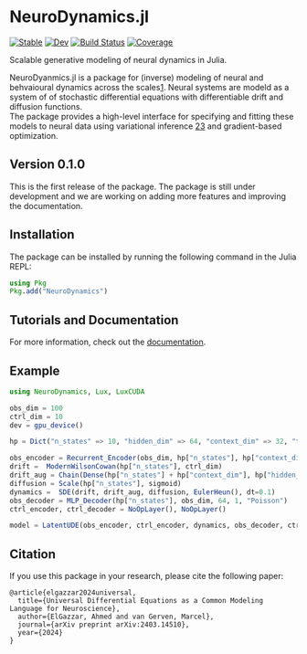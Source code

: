 # NeuroDynamics.jl


[![Stable](https://img.shields.io/badge/docs-stable-blue.svg)](https://elgazzarr.github.io/NeuroDynamics.jl/stable/)
[![Dev](https://img.shields.io/badge/docs-dev-blue.svg)](https://elgazzarr.github.io/NeuroDynamics.jl/dev/)
[![Build Status](https://github.com/elgazzarr/NeuroDynamics.jl/actions/workflows/CI.yml/badge.svg?branch=main)](https://github.com/elgazzarr/NeuroDynamics.jl/actions/workflows/CI.yml?query=branch%3Amain)
[![Coverage](https://codecov.io/gh/elgazzarr/NeuroDynamics.jl/branch/main/graph/badge.svg)](https://codecov.io/gh/elgazzarr/NeuroDynamics.jl)


Scalable generative modeling of neural dynamics in Julia.

NeuroDyanmics.jl is a package for (inverse) modeling of neural and behvaioural dynamics across the scales[1](https://arxiv.org/abs/2403.14510).
Neural systems are modeld as a system of of stochastic differential equations with differentiable drift and diffusion functions.  
The package provides a high-level interface for specifying and fitting these models to neural data using variational inference [2](https://arxiv.org/abs/2001.01328)[3](https://arxiv.org/abs/1905.09883) and gradient-based optimization.

## Version 0.1.0

This is the first release of the package. The package is still under development and we are working on adding more features and improving the documentation.

## Installation

The package can be installed by running the following command in the Julia REPL:

```julia
using Pkg
Pkg.add("NeuroDynamics")
```

## Tutorials and Documentation

For more information, check out the [documentation](https://elgazzarr.github.io/NeuroDynamics.jl/stable/).


## Example

```julia
using NeuroDynamics, Lux, LuxCUDA

obs_dim = 100
ctrl_dim = 10
dev = gpu_device()

hp = Dict("n_states" => 10, "hidden_dim" => 64, "context_dim" => 32, "t_init" => 50)

obs_encoder = Recurrent_Encoder(obs_dim, hp["n_states"], hp["context_dim"], 32, hp["t_init"])
drift =  ModernWilsonCowan(hp["n_states"], ctrl_dim)
drift_aug = Chain(Dense(hp["n_states"] + hp["context_dim"], hp["hidden_dim"], softplus), Dense(hp["hidden_dim"], hp["n_states"], tanh))
diffusion = Scale(hp["n_states"], sigmoid)
dynamics =  SDE(drift, drift_aug, diffusion, EulerHeun(), dt=0.1)
obs_decoder = MLP_Decoder(hp["n_states"], obs_dim, 64, 1, "Poisson")   
ctrl_encoder, ctrl_decoder = NoOpLayer(), NoOpLayer()

model = LatentUDE(obs_encoder, ctrl_encoder, dynamics, obs_decoder, ctrl_decoder, dev)

```


## Citation 

If you use this package in your research, please cite the following paper:

```
@article{elgazzar2024universal,
  title={Universal Differential Equations as a Common Modeling Language for Neuroscience},
  author={ElGazzar, Ahmed and van Gerven, Marcel},
  journal={arXiv preprint arXiv:2403.14510},
  year={2024}
}
```

